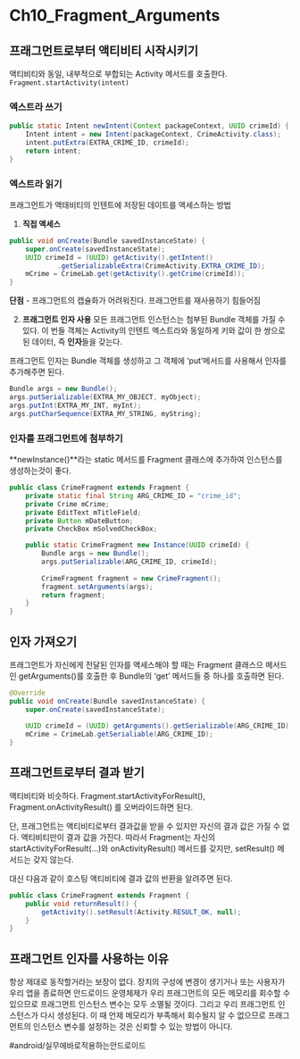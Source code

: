 # Ch10_Fragment_Arguments
## 프래그먼트로부터 액티비티 시작시키기
액티비티와 동일, 내부적으로 부합되는 Activity 메서드를 호출한다.
`Fragment.startActivity(intent)`


### 엑스트라 쓰기

```java
public static Intent newIntent(Context packageContext, UUID crimeId) {
	Intent intent = new Intent(packageContext, CrimeActivity.class);
	intent.putExtra(EXTRA_CRIME_ID, crimeId);
	return intent;
}
```


### 엑스트라 읽기
프래그먼트가 액태비티의 인텐트에 저장된 데이트를 액세스하는 방법

1. **직접 액세스**
```java
public void onCreate(Bundle savedInstanceState) {
	super.onCreate(savedInstanceState);
	UUID crimeId = (UUID) getActivity().getIntent()
			.getSerializableExtra(CrimeActivity.EXTRA_CRIME_ID);
	mCrime = CrimeLab.get(getActivity().getCrime(crimeId));
}
```

**단점** - 프래그먼트의 캡슐화가 어려워진다. 프래그먼트를 재사용하기 힘들어짐

2. **프래그먼트 인자 사용**
모든 프래그먼트 인스턴스는 첨부된 Bundle 객체를 가질 수 있다. 이 번들 객체는 Activity의 인텐트 엑스트라와 동일하게 키와 값이 한 쌍으로 된 데이터, 즉 **인자**들을 갖는다. 

프래그먼트 인자는 Bundle 객체를 생성하고 그 객체에 ‘put’메서드를 사용해서 인자를 추가해주면 된다.

```java
Bundle args = new Bundle();
args.putSerializable(EXTRA_MY_OBJECT, myObject);
args.putInt(EXTRA_MY_INT, myInt);
args.putCharSequence(EXTRA_MY_STRING, myString);
```


### 인자를 프래그먼트에 첨부하기
**newInstance()**라는 static 메서드를 Fragment 클래스에 추가하여 인스턴스를 생성하는것이 좋다.

```java
public class CrimeFragment extends Fragment {
	private static final String ARG_CRIME_ID = "crime_id";
	private Crime mCrime;
	private EditText mTitleField;
	private Button mDateButton;
	private CheckBox mSolvedCheckBox;

	public static CrimeFragment new Instance(UUID crimeId) {
		Bundle args = new Bundle();
		args.putSerializable(ARG_CRIME_ID, crimeId);
		
		CrimeFragment fragment = new CrimeFragment();
		fragment.setArguments(args);
		return fragment;
	}
}
```


## 인자 가져오기 
프래그먼트가 자신에게 전달된 인자를 액세스해야 할 때는 Fragment 클래스으 메서드인 getArguments()를 호출한 후 Bundle의 ‘get’ 메서드들 중 하나를 호출하면 된다.

```java
@Override
public void onCreate(Bundle savedInstanceState) {
	super.onCreate(savedInstanceState);
	
	UUID crimeId = (UUID) getArguments().getSerializable(ARG_CRIME_ID);
	mCrime = CrimeLab.getSerialiable(ARG_CRIME_ID);
}
```

## 프래그먼트로부터 결과 받기
액티비티와 비슷하다. Fragment.startActivityForResult(),  Fragment.onActivityResult() 를 오버라이드하면 된다.

단, 프래그먼트는 액티비티로부터 결과값을 받을 수 있지만 자신의 결과 값은 가질 수 없다. 액티비티만이 결과 값을 가진다. 따라서 Fragment는 자신의 startActivityForResult(...)와 onActivityResult() 메서드를 갖지만, setResult() 메서드는 갖지 않는다.

대신 다음과 같이 호스팅 액티비티에 결과 값의 반환을 알려주면 된다.
```java
public class CrimeFragment extends Fragment {
	public void returnResult() {
		getActivity().setResult(Activity.RESULT_OK, null);
	}
}
```

## 프래그먼트 인자를 사용하는 이유
항상 제대로 동작할거라는 보장이 없다.
장치의 구성에 변경이 생기거나 또는 사용자가 우리 앱을 종료하면 안드로이드 운영체제가 우리 프래그먼트의 모든 메모리를 회수할 수 있으므로 프래그먼트 인스턴스 변수는 모두 소멸될 것이다. 그리고 우리 프래그먼트 인스턴스가 다시 생성된다. 이 때 언제 메모리가 부족해서 회수될지 알 수 없으므로 프래그먼트의 인스턴스 변수를 설정하는 것은 신뢰할 수 있는 방법이 아니다.




#android/실무에바로적용하는안드로이드